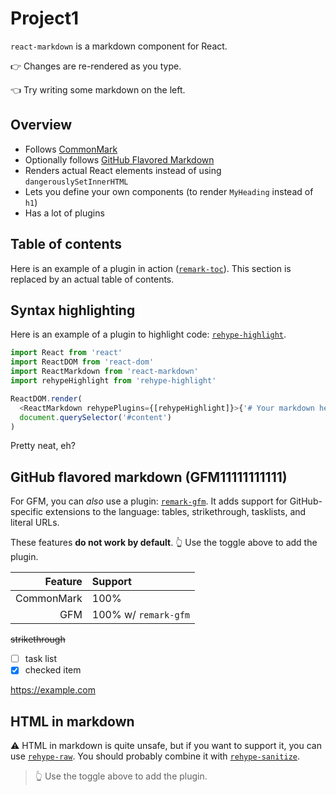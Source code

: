# Project1

`react-markdown` is a markdown component for React.

👉 Changes are re-rendered as you type.

👈 Try writing some markdown on the left.

## Overview

* Follows [CommonMark](https://commonmark.org)
* Optionally follows [GitHub Flavored Markdown](https://github.github.com/gfm/)
* Renders actual React elements instead of using `dangerouslySetInnerHTML`
* Lets you define your own components (to render `MyHeading` instead of `h1`)
* Has a lot of plugins

## Table of contents

Here is an example of a plugin in action
([`remark-toc`](https://github.com/remarkjs/remark-toc)).
This section is replaced by an actual table of contents.

## Syntax highlighting

Here is an example of a plugin to highlight code:
[`rehype-highlight`](https://github.com/rehypejs/rehype-highlight).

```js
import React from 'react'
import ReactDOM from 'react-dom'
import ReactMarkdown from 'react-markdown'
import rehypeHighlight from 'rehype-highlight'

ReactDOM.render(
  <ReactMarkdown rehypePlugins={[rehypeHighlight]}>{'# Your markdown here'}</ReactMarkdown>,
  document.querySelector('#content')
)
```

Pretty neat, eh?

## GitHub flavored markdown (GFM11111111111)

For GFM, you can *also* use a plugin:
[`remark-gfm`](https://github.com/remarkjs/react-markdown#use).
It adds support for GitHub-specific extensions to the language:
tables, strikethrough, tasklists, and literal URLs.

These features **do not work by default**.
👆 Use the toggle above to add the plugin.

|    Feature | Support              |
| ---------: | :------------------- |
| CommonMark | 100%                 |
|        GFM | 100% w/ `remark-gfm` |

~~strikethrough~~

* [ ] task list
* [x] checked item

https://example.com

## HTML in markdown

⚠️ HTML in markdown is quite unsafe, but if you want to support it, you can
use [`rehype-raw`](https://github.com/rehypejs/rehype-raw).
You should probably combine it with
[`rehype-sanitize`](https://github.com/rehypejs/rehype-sanitize).

<blockquote>
  👆 Use the toggle above to add the plugin.
</blockquote>